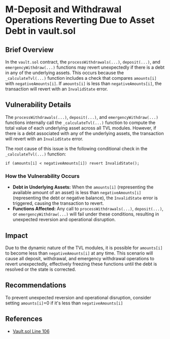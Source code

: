 # M-Deposit and Withdrawal Operations Reverting Due to Asset Debt in vault.sol

## Brief Overview

In the `vault.sol` contract, the `processWithdrawals(...)`, `deposit(...)`, and `emergencyWithdraw(...)` functions may revert unexpectedly if there is a debt in any of the underlying assets. This occurs because the `_calculateTvl(...)` function includes a check that compares `amounts[i]` with `negativeAmounts[i]`. If `amounts[i]` is less than `negativeAmounts[i]`, the transaction will revert with an `InvalidState` error.

## Vulnerability Details

The `processWithdrawals(...)`, `deposit(...)`, and `emergencyWithdraw(...)` functions internally call the `_calculateTvl(...)` function to compute the total value of each underlying asset across all TVL modules. However, if there is a debt associated with any of the underlying assets, the transaction will revert with an `InvalidState` error.

The root cause of this issue is the following conditional check in the `_calculateTvl(...)` function:

```solidity
if (amounts[i] < negativeAmounts[i]) revert InvalidState();
```

### How the Vulnerability Occurs

- **Debt in Underlying Assets:** When the `amounts[i]` (representing the available amount of an asset) is less than `negativeAmounts[i]` (representing the debt or negative balance), the `InvalidState` error is triggered, causing the transaction to revert.
- **Functions Affected:** Any call to `processWithdrawals(...)`, `deposit(...)`, or `emergencyWithdraw(...)` will fail under these conditions, resulting in unexpected reversion and operational disruption.
## Impact

Due to the dynamic nature of the TVL modules, it is possible for `amounts[i]` to become less than `negativeAmounts[i]` at any time. This scenario will cause all deposit, withdrawal, and emergency withdrawal operations to revert unexpectedly, effectively freezing these functions until the debt is resolved or the state is corrected.

## Recommendations

To prevent unexpected reversion and operational disruption, consider setting  `amounts[i]`=0 if it's less than `negativeAmounts[i]`

## References

- [Vault.sol Line 106](https://github.com/mellow-finance/mellow-lrt/blob/1c885ad9a2964ca88ad3e59c3a7411fc0059aa34/src/Vault.sol#L106)

